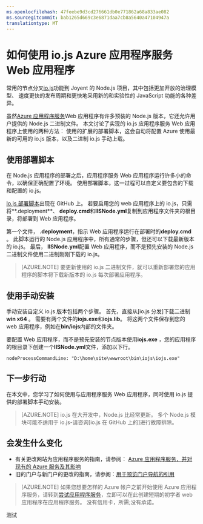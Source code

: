 ```yaml
---
ms.openlocfilehash: 47feebe9d3cd276661db0e771862a68a833ae082
ms.sourcegitcommit: bab1265d669c3e6871daa7cb8a5640a47104947a
translationtype: MT
---
```

<properties 
    pageTitle="如何使用 io.js Azure 应用程序服务 Web 应用程序" 
    description="了解如何在 Azure 应用程序服务 web 应用程序使用 io.js。" 
    services="app-service\web" 
    documentationCenter="nodejs" 
    authors="felixrieseberg" 
    manager="wpickett" 
    editor="mollybos"/>

<tags 
    ms.service="app-service-web" 
    ms.workload="web" 
    ms.tgt_pltfrm="na" 
    ms.devlang="nodejs" 
    ms.topic="article" 
    ms.date="08/03/2015"
    ms.author="mwasson" />

# 如何使用 io.js Azure 应用程序服务 Web 应用程序

常用的节点分叉[io.js]功能到 Joyent 的 Node.js 项目，其中包括更加开放的治理模型、 速度更快的发布周期和更快地采用新的和实验性的 JavaScript 功能的各种差异。

虽然[Azure 应用程序服务](http://go.microsoft.com/fwlink/?LinkId=529714)Web 应用程序有许多预装的 Node.js 版本，它还允许用户提供的 Node.js 二进制文件。 本文讨论了实现的 io.js 应用程序服务 Web 应用程序上使用的两种方法︰ 使用的扩展的部署脚本，这会自动将配置 Azure 使用最新的可用的 io.js 版本，以及二进制 io.js 手动上载。 

<a id="deploymentscript"></a>
## 使用部署脚本

在 Node.js 应用程序的部署之后，应用程序服务 Web 应用程序运行许多小的命令，以确保正确配置了环境。 使用部署脚本，这一过程可以自定义要包含的下载和配置的 io.js。

[Io.js 部署脚本]出现在 GitHub 上。 若要启用您的 web 应用程序上的 io.js，只需将**.deployment**、 **deploy.cmd**和**IISNode.yml**复制到应用程序文件夹的根目录，将部署到 Web 应用程序。  

第一个文件， **.deployment**，指示 Web 应用程序运行在部署时的**deploy.cmd** 。 此脚本运行的 Node.js 应用程序中，所有通常的步骤，但还可以下载最新版本的 io.js。 最后， **IISNode.yml**配置 Web 应用程序，而不是预先安装的 Node.js 二进制文件使用二进制刚刚下载的 io.js。

> [AZURE.NOTE] 要更新使用的 io.js 二进制文件，就可以重新部署您的应用程序的脚本将下载新版本的 io.js 每次部署应用程序。

<a id="manualinstallation"></a>
## 使用手动安装

手动安装自定义 io.js 版本包括两个步骤。 首先，直接从[io.js 分发]下载二进制**win x64** 。 需要有两个文件的**iojs.exe**和**iojs.lib**。 将这两个文件保存到您的 web 应用程序，例如在**bin/iojs**内部的文件夹。

要配置 Web 应用程序，而不是预先安装的节点版本使用**iojs.exe** ，您的应用程序的根目录下创建一个**IISNode.yml**文件，添加以下行。

    nodeProcessCommandLine: "D:\home\site\wwwroot\bin\iojs\iojs.exe"

<a id="nextsteps"></a>
## 下一步行动

在本文中，您学习了如何使用与应用程序服务 Web 应用程序，同时使用 io.js 提供的部署脚本手动安装。 

> [AZURE.NOTE] io.js 在大开发中，Node.js 比经常更新。 多个 Node.js 模块可能不适用于 io.js-请咨询[io.js 在 GitHub 上的]进行故障排除。

## 会发生什么变化
* 有关更改网站为应用程序服务的指南，请参阅︰ [Azure 应用程序服务，并对现有的 Azure 服务及其影响](http://go.microsoft.com/fwlink/?LinkId=529714)
* 旧的门户与新门户的更改的指南，请参阅︰[用于预览门户导航的引用](http://go.microsoft.com/fwlink/?LinkId=529715)

>[AZURE.NOTE] 如果您想要怎样的 Azure 帐户之前开始使用 Azure 应用程序服务，请转到[尝试应用程序服务](http://go.microsoft.com/fwlink/?LinkId=523751)，立即可以在此创建短期的初学者 web 应用程序在应用程序服务。 没有信用卡，所需;没有承诺。

[io.js]: https://iojs.org
[io.js 通讯组]: https://iojs.org/dist/
[在 GitHub 上的 io.js]: https://github.com/iojs/io.js
[io.js 部署脚本]: https://github.com/felixrieseberg/iojs-azure
 
测试
